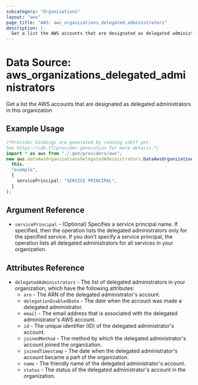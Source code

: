 ```yaml
---
subcategory: "Organizations"
layout: "aws"
page_title: "AWS: aws_organizations_delegated_administrators"
description: |-
  Get a list the AWS accounts that are designated as delegated administrators in this organization 
---
```


# Data Source: aws\_organizations\_delegated\_administrators

Get a list the AWS accounts that are designated as delegated administrators in this organization

## Example Usage

```typescript
/*Provider bindings are generated by running cdktf get.
See https://cdk.tf/provider-generation for more details.*/
import * as aws from "./.gen/providers/aws";
new aws.dataAwsOrganizationsDelegatedAdministrators.DataAwsOrganizationsDelegatedAdministrators(
  this,
  "example",
  {
    servicePrincipal: "SERVICE PRINCIPAL",
  }
);

```

## Argument Reference

* `servicePrincipal` - (Optional) Specifies a service principal name. If specified, then the operation lists the delegated administrators only for the specified service. If you don't specify a service principal, the operation lists all delegated administrators for all services in your organization.

## Attributes Reference

* `delegatedAdministrators` - The list of delegated administrators in your organization, which have the following attributes:
  * `arn` - The ARN of the delegated administrator's account.
  * `delegationEnabledDate` - The date when the account was made a delegated administrator.
  * `email` - The email address that is associated with the delegated administrator's AWS account.
  * `id` - The unique identifier (ID) of the delegated administrator's account.
  * `joinedMethod` - The method by which the delegated administrator's account joined the organization.
  * `joinedTimestamp` - The date when the delegated administrator's account became a part of the organization.
  * `name` - The friendly name of the delegated administrator's account.
  * `status` - The status of the delegated administrator's account in the organization.
